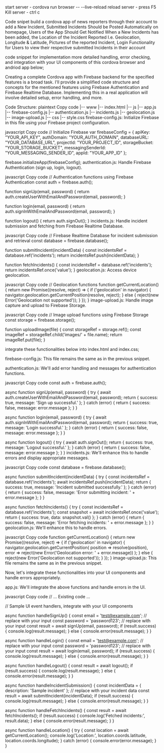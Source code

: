 start server - cordova run browser -- --live-reload
reload server - press F5
Kill server - ctrl c








Code snipet build a cordova app of news reporters through their account to add a New Incident, Submitted Incidents Should be Posted Automatically on homepage, Users of the App Should Get Notified When a New Incidents has been added, the Location of the Incident Reported I.e. Geolocation, Longitude & Latitude, Pictures of the reported Incident, Login Functionality for Users to view their respective submitted Incidents in their account











code snippet for implementation more detailed handling, error checking, and integration with your UI components of this cordova browser and andriod app below;

Creating a complete Cordova app with Firebase backend for the specified features is a broad task. I'll provide a simplified code structure and concepts for the mentioned features using Firebase Authentication and Firebase Realtime Database. Implementing this in a real application will involve detailed setup, error handling, and more.

Code Structure:
plaintext
Copy code
|-- www
    |-- index.html
    |-- js
        |-- app.js
        |-- firebase-config.js
        |-- authentication.js
        |-- incidents.js
        |-- geolocation.js
        |-- image-upload.js
    |-- css
        |-- style.css
firebase-config.js:
Initialize Firebase in this file using your Firebase project configuration.

javascript
Copy code
// Initialize Firebase
var firebaseConfig = {
  apiKey: "YOUR_API_KEY",
  authDomain: "YOUR_AUTH_DOMAIN",
  databaseURL: "YOUR_DATABASE_URL",
  projectId: "YOUR_PROJECT_ID",
  storageBucket: "YOUR_STORAGE_BUCKET",
  messagingSenderId: "YOUR_MESSAGING_SENDER_ID",
  appId: "YOUR_APP_ID"
};

firebase.initializeApp(firebaseConfig);
authentication.js:
Handle Firebase Authentication (sign up, login, logout).

javascript
Copy code
// Authentication functions using Firebase Authentication
const auth = firebase.auth();

function signUp(email, password) {
  return auth.createUserWithEmailAndPassword(email, password);
}

function login(email, password) {
  return auth.signInWithEmailAndPassword(email, password);
}

function logout() {
  return auth.signOut();
}
incidents.js:
Handle incident submission and fetching from Firebase Realtime Database.

javascript
Copy code
// Firebase Realtime Database for incident submission and retrieval
const database = firebase.database();

function submitIncident(incidentData) {
  const incidentsRef = database.ref('incidents');
  return incidentsRef.push(incidentData);
}

function fetchIncidents() {
  const incidentsRef = database.ref('incidents');
  return incidentsRef.once('value');
}
geolocation.js:
Access device geolocation.

javascript
Copy code
// Geolocation functions
function getCurrentLocation() {
  return new Promise((resolve, reject) => {
    if ('geolocation' in navigator) {
      navigator.geolocation.getCurrentPosition(resolve, reject);
    } else {
      reject(new Error('Geolocation not supported'));
    }
  });
}
image-upload.js:
Handle image capture and upload to Firebase Storage.

javascript
Copy code
// Image upload functions using Firebase Storage
const storage = firebase.storage();

function uploadImage(file) {
  const storageRef = storage.ref();
  const imageRef = storageRef.child('images/' + file.name);
  return imageRef.put(file);
}












integrate these functionalities below into index.html and index.css;



firebase-config.js:
This file remains the same as in the previous snippet.

authentication.js:
We'll add error handling and messages for authentication functions.

javascript
Copy code
const auth = firebase.auth();

async function signUp(email, password) {
  try {
    await auth.createUserWithEmailAndPassword(email, password);
    return { success: true, message: 'Sign up successful.' };
  } catch (error) {
    return { success: false, message: error.message };
  }
}

async function login(email, password) {
  try {
    await auth.signInWithEmailAndPassword(email, password);
    return { success: true, message: 'Login successful.' };
  } catch (error) {
    return { success: false, message: error.message };
  }
}

async function logout() {
  try {
    await auth.signOut();
    return { success: true, message: 'Logout successful.' };
  } catch (error) {
    return { success: false, message: error.message };
  }
}
incidents.js:
We'll enhance this to handle errors and display appropriate messages.

javascript
Copy code
const database = firebase.database();

async function submitIncident(incidentData) {
  try {
    const incidentsRef = database.ref('incidents');
    await incidentsRef.push(incidentData);
    return { success: true, message: 'Incident submitted successfully.' };
  } catch (error) {
    return { success: false, message: 'Error submitting incident: ' + error.message };
  }
}

async function fetchIncidents() {
  try {
    const incidentsRef = database.ref('incidents');
    const snapshot = await incidentsRef.once('value');
    return { success: true, data: snapshot.val() };
  } catch (error) {
    return { success: false, message: 'Error fetching incidents: ' + error.message };
  }
}
geolocation.js:
We'll enhance this to handle errors.

javascript
Copy code
function getCurrentLocation() {
  return new Promise((resolve, reject) => {
    if ('geolocation' in navigator) {
      navigator.geolocation.getCurrentPosition(
        position => resolve(position),
        error => reject(new Error('Geolocation error: ' + error.message))
      );
    } else {
      reject(new Error('Geolocation not supported'));
    }
  });
}
image-upload.js:
This file remains the same as in the previous snippet.

Now, let's integrate these functionalities into your UI components and handle errors appropriately.

app.js:
We'll integrate the above functions and handle errors in the UI.

javascript
Copy code
// ... Existing code ...

// Sample UI event handlers, integrate with your UI components

async function handleSignUp() {
  const email = 'test@example.com'; // replace with your input
  const password = 'password123'; // replace with your input
  const result = await signUp(email, password);
  if (result.success) {
    console.log(result.message);
  } else {
    console.error(result.message);
  }
}

async function handleLogin() {
  const email = 'test@example.com'; // replace with your input
  const password = 'password123'; // replace with your input
  const result = await login(email, password);
  if (result.success) {
    console.log(result.message);
  } else {
    console.error(result.message);
  }
}

async function handleLogout() {
  const result = await logout();
  if (result.success) {
    console.log(result.message);
  } else {
    console.error(result.message);
  }
}

async function handleIncidentSubmission() {
  const incidentData = { description: 'Sample incident' }; // replace with your incident data
  const result = await submitIncident(incidentData);
  if (result.success) {
    console.log(result.message);
  } else {
    console.error(result.message);
  }
}

async function handleFetchIncidents() {
  const result = await fetchIncidents();
  if (result.success) {
    console.log('Fetched incidents:', result.data);
  } else {
    console.error(result.message);
  }
}

async function handleLocation() {
  try {
    const location = await getCurrentLocation();
    console.log('Location:', location.coords.latitude, location.coords.longitude);
  } catch (error) {
    console.error(error.message);
  }
}



